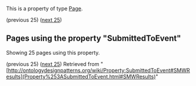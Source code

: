 This is a property of type [Page](../Type/Page "Type:Page").




  

(previous 25) ([next 25](http://ontologydesignpatterns.org/wiki/index.php?title=Property:SubmittedToEvent&from=Material+Transformation#SMWResults "Property:SubmittedToEvent"))
## Pages using the property "SubmittedToEvent"


Showing 25 pages using this property.


(previous 25) ([next 25](http://ontologydesignpatterns.org/wiki/index.php?title=Property:SubmittedToEvent&from=Material+Transformation#SMWResults "Property:SubmittedToEvent"))
Retrieved from "[http://ontologydesignpatterns.org/wiki/Property:SubmittedToEvent#SMWResults](Property%253ASubmittedToEvent.html#SMWResults)"